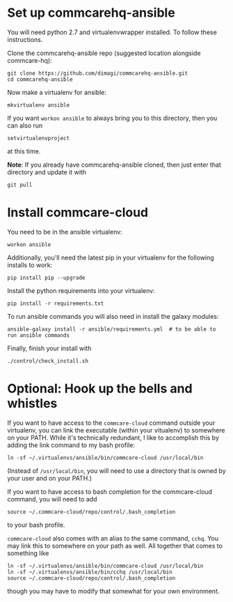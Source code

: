 # Set up commcarehq-ansible

You will need python 2.7 and virtualenvwrapper installed. To follow these instructions.

Clone the commcarehq-ansible repo (suggested location alongside commcare-hq):

```
git clone https://github.com/dimagi/commcarehq-ansible.git
cd commcarehq-ansible
```

Now make a virtualenv for ansible:

```
mkvirtualenv ansible
```

If you want `workon ansible` to always bring you to this directory, then you can also run

```
setvirtualenvproject
```

at this time.

**Note**: If you already have commcarehq-ansible cloned, then just enter that directory
and update it with

```
git pull
```

# Install commcare-cloud

You need to be in the ansible virtualenv:
```
workon ansible
```
Additionally, you'll need the latest pip in your virtualenv for the following installs to work:
```
pip install pip --upgrade
```

Install the python requirements into your virtualenv:
```
pip install -r requirements.txt
```

To run ansible commands you will also need in install the galaxy modules:
```
ansible-galaxy install -r ansible/requirements.yml  # to be able to run ansible commands
```

Finally, finish your install with

```
./control/check_install.sh
```

# Optional: Hook up the bells and whistles

If you want to have access to the `commcare-cloud` command outside your virtualenv,
you can link the executable (within your vitualenv) to somewhere on your PATH.
While it's technically redundant, I like to accomplish this by adding the link command
to my bash profile:

```
ln -sf ~/.virtualenvs/ansible/bin/commcare-cloud /usr/local/bin
```

(Instead of `/usr/local/bin`, you will need to use a directory that is owned by your user
and on your PATH.)

If you want to have access to bash completion for the commcare-cloud command, you will
need to add

```
source ~/.commcare-cloud/repo/control/.bash_completion
```

to your bash profile.

`commcare-cloud` also comes with an alias to the same command, `cchq`. You may link this
to somewhere on your path as well. All together that comes to something like

```
ln -sf ~/.virtualenvs/ansible/bin/commcare-cloud /usr/local/bin
ln -sf ~/.virtualenvs/ansible/bin/cchq /usr/local/bin
source ~/.commcare-cloud/repo/control/.bash_completion
```

though you may have to modify that somewhat for your own environment.

